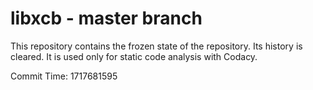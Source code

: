 # libxcb - master branch

This repository contains the frozen state of the repository.
Its history is cleared. It is used only for static code
analysis with Codacy.

Commit Time: 1717681595